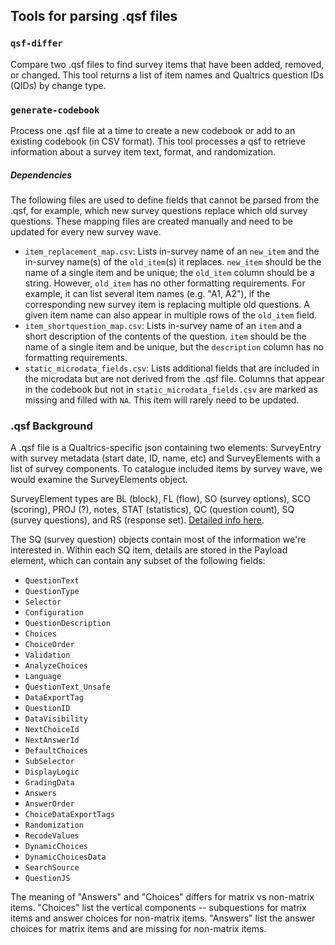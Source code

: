 ## Tools for parsing .qsf files

### `qsf-differ`

Compare two .qsf files to find survey items that have been added, removed, or
changed. This tool returns a list of item names and Qualtrics question IDs
(QIDs) by change type.

### `generate-codebook`

Process one .qsf file at a time to create a new codebook or add to an existing
codebook (in CSV format). This tool processes a qsf to retrieve information
about a survey item text, format, and randomization.

##### Dependencies

The following files are used to define fields that cannot be parsed from the
.qsf, for example, which new survey questions replace which old survey
questions. These mapping files are created manually and need to be updated for
every new survey wave.

* `item_replacement_map.csv`: Lists in-survey name of an `new_item` and the
  in-survey name(s) of the `old_item`(s) it replaces. `new_item` should be the
  name of a single item and be unique; the `old_item` column should be a
  string. However, `old_item` has no other formatting requirements. For
  example, it can list several item names (e.g. "A1, A2"), if the
  corresponding new survey item is replacing multiple old questions. A given
  item name can also appear in multiple rows of the `old_item` field.
* `item_shortquestion_map.csv`: Lists in-survey name of an `item` and a short
  description of the contents of the question. `item` should be the name of a
  single item and be unique, but the `description` column has no formatting
  requirements.
* `static_microdata_fields.csv`: Lists additional fields that are included in
  the microdata but are not derived from the .qsf file. Columns that appear in
  the codebook but not in `static_microdata_fields.csv` are marked as missing
  and filled with `NA`. This item will rarely need to be updated.

### .qsf Background

A .qsf file is a Qualtrics-specific json containing two elements: SurveyEntry
with survey metadata (start date, ID, name, etc) and SurveyElements with a list
of survey components. To catalogue included items by survey wave, we would
examine the SurveyElements object.

SurveyElement types are BL (block), FL (flow), SO (survey options), SCO
(scoring), PROJ (?), notes, STAT (statistics), QC (question count), SQ (survey
questions), and RS (response set). [Detailed info
here](https://gist.github.com/ctesta01/d4255959dace01431fb90618d1e8c241).

The SQ (survey question) objects contain most of the information we're
interested in. Within each SQ item, details are stored in the Payload element,
which can contain any subset of the following fields:

* `QuestionText`
* `QuestionType`
* `Selector`
* `Configuration`
* `QuestionDescription`
* `Choices`
* `ChoiceOrder`
* `Validation`
* `AnalyzeChoices`
* `Language`
* `QuestionText_Unsafe`
* `DataExportTag`
* `QuestionID`
* `DataVisibility`
* `NextChoiceId`
* `NextAnswerId`
* `DefaultChoices`
* `SubSelector`
* `DisplayLogic`
* `GradingData`
* `Answers`
* `AnswerOrder`
* `ChoiceDataExportTags`
* `Randomization`
* `RecodeValues`
* `DynamicChoices`
* `DynamicChoicesData`
* `SearchSource`
* `QuestionJS`

The meaning of "Answers" and "Choices" differs for matrix vs non-matrix
items. "Choices" list the vertical components -- subquestions for matrix
items and answer choices for non-matrix items. "Answers" list the answer
choices for matrix items and are missing for non-matrix items.

